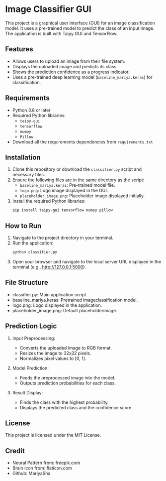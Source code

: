 # Image Classifier GUI

This project is a graphical user interface (GUI) for an image classification model. It uses a pre-trained model to predict the class of an input image. The application is built with Taipy GUI and TensorFlow.

## Features
- Allows users to upload an image from their file system.
- Displays the uploaded image and predicts its class.
- Shows the prediction confidence as a progress indicator.
- Uses a pre-trained deep learning model (`baseline_mariya.keras`) for classification.

## Requirements
- Python 3.8 or later
- Required Python libraries:
  - `taipy-gui`
  - `tensorflow`
  - `numpy`
  - `Pillow`
- Download all the requirements dependencies from `requirements.txt`

## Installation
1. Clone this repository or download the `classifier.py` script and necessary files.
2. Ensure the following files are in the same directory as the script:
   - `baseline_mariya.keras`: Pre-trained model file.
   - `logo.png`: Logo image displayed in the GUI.
   - `placeholder_image.png`: Placeholder image displayed initially.
3. Install the required Python libraries:
   ```bash
   pip install taipy-gui tensorflow numpy pillow

## How to Run
1. Navigate to the project directory in your terminal.
2. Run the application:
    ```bash
    python classifier.py
3. Open your browser and navigate to the local server URL displayed in the terminal (e.g., http://127.0.0.1:5000).

## File Structure
- classifier.py: Main application script.
- baseline_mariya.keras: Pretrained imageclassification model.
- logo.png: Logo displayed in the application.
- placeholder_image.png: Default placeholderimage.

## Prediction Logic
1. Input Preprocessing:
    - Converts the uploaded image to RGB format.
    - Resizes the image to 32x32 pixels.
    - Normalizes pixel values to [0, 1].

2. Model Prediction:
    - Feeds the preprocessed image into the model.
    - Outputs prediction probabilities for each class.

3. Result Display:
    - Finds the class with the highest probability.
    - Displays the predicted class and the confidence score.

## License
This project is licensed under the MIT License.

## Credit
- Neural Pattern from: freepik.com
- Brain Icon from: flaticon.com
- Github: MariyaSha